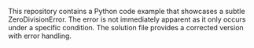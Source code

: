 This repository contains a Python code example that showcases a subtle ZeroDivisionError. The error is not immediately apparent as it only occurs under a specific condition. The solution file provides a corrected version with error handling.